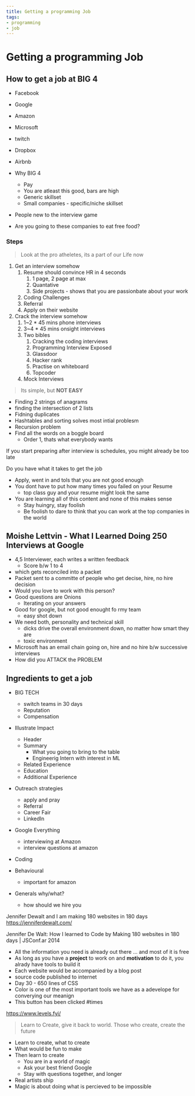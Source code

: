 ```yaml
---
title: Getting a programming Job
tags:
- programming
- job
---
```


# Getting a programming Job

<TagLinks />

##  How to get a job at BIG 4

* Facebook
* Google
* Amazon
* Microsoft
* twitch
* Dropbox
* Airbnb

* Why BIG 4
  * Pay
  * You are atleast this good, bars are high
  * Generic skillset
  * Small companies - specific/niche skillset

* People new to the interview game
* Are you going to these companies to eat free food?


### Steps

> Look at the pro atheletes, its a part of our Life now

1. Get an interview somehow
   1. Resume should convince HR in 4 seconds
      1. 1 page, 2 page at max
      2. Quantative
      3. Side projects - shows that you are passionbate about your work
   2. Coding Challenges
   3. Referral
   4. Apply on their website
2. Crack the interview somehow
   1. 1~2 * 45 mins phone interviews
   2. 3~4 * 45 mins onsight interviews
   3. Two bibles
      1. Cracking the coding interviews
      2. Programming Interview Exposed
      3. Glassdoor
      4. Hacker rank
      5. Practise on whiteboard
      6. Topcoder
   4. Mock Interviews

> Its simple, but **NOT EASY**

* Finding 2 strings of anagrams
* finding the intersection of 2 lists
* Fidning duplicates
* Hashtables and sorting solves most intial problesm
* Recursion problem
* Find all the words on a boggle board
  * Order 1, thats what everybody wants

If you start preparing after interview is schedules, you might already be too late

Do you have what it takes to get the job

* Apply, went in and tols that you are not good enough
* You dont have to put how many times you failed on your Resume
  * top class guy and your resume might look the same
* You are learning all of this content and none of this makes sense
  * Stay huingry, stay foolish
  * Be foolish to dare to think that you can work at the top companies in the world

## Moishe Lettvin - What I Learned Doing 250 Interviews at Google

* 4,5 Interviewer, each writes a written feedback
  * Score b/w 1 to 4
* which gets reconciled into a packet
* Packet sent to a committe of people who get decise, hire, no hire decision
* Would you love to work with this person?
* Good questions are Onions
  * Iterating on your answers
* Good for google, but not good enought fo rmy team
  * easy shot down
* We need both, personality and technical skill
  * dicks drive the overall environment down, no matter how smart they are
  * toxic environment
* Microsoft has an email chain going on, hire and no hire b/w successive interviews
* How did you ATTACK the PROBLEM

## Ingredients to get a job

* BIG TECH
  * switch teams in 30 days
  * Reputation
  * Compensation
* Illustrate Impact
  * Header
  * Summary
    * What you going to bring to the table
    * Engineerig Intern with interest in ML
  * Related Experience
  * Education
  * Additional Experience
* Outreach strategies
  * apply and pray
  * Referral
  * Career Fair
  * LinkedIn

* Google Everything
  * interviewing at Amazon
  * interview questions at amazon
* Coding
* Behavioural
  * important for amazon
* Generals why/what?
  * how should we hire you


Jennifer Dewalt and I am making 180 websites in 180 days
https://jenniferdewalt.com/

Jennifer De Walt: How I learned to Code by Making 180 websites in 180 days | JSConf.ar 2014

* All the information you need is already out there ... and most of it is free
* As long as you have a **project** to work on and **motivation** to do it, you alrady have tools to build it
* Each website would be accompanied by a blog post
* source code published to internet
* Day 30 - 650 lines of CSS
* Color is one of the most important tools we have as a adevelope for converying our meanign
* This button has been clicked #times

https://www.levels.fyi/

> Learn to Create, give it back to world. Those who create, create the future

* Learn to create, what to create
* What would be fun to make
* Then learn to create
  * You are in a world of magic
  * Ask your best friend Google
  * Stay with questions together, and longer
* Real artists ship
* Magic is about doing what is percieved to be impossible



<SimpleNewsletter/>
<Disqus />
